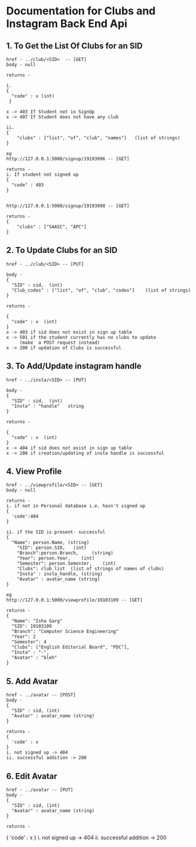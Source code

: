# Documentation for Clubs and Instagram Back End Api

## 1. To Get the List Of Clubs for an SID

    href - ../club/<SID>  -- [GET]
    body - null

    returns -

    i.
    {
      "code" : x (int)
     }

    x -> 403 If Student not in SignUp
    x -> 407 If Student does not have any club

    ii. 
    {
        "clubs" : ["list", "of", "club", "names"]   (list of strings)
    }

    eg 
    http://127.0.0.1:5000/signup/19193096 -- [GET]

    returns - 
    i. If student not signed up
    {
      "code" : 403
    }
    

    http://127.0.0.1:5000/signup/19193098 -- [GET]

    returns -
    {
        "clubs" : ["SAASC", "APC"]
    }
  

## 2. To Update Clubs for an SID

    href - ../club/<SID> -- [PUT]
    
    body - 
    {
      "SID" : sid,  (int)
      "Club_codes" : ["list", "of", "club", "codes"]    (list of strings)
    }
    
    returns - 

    {
      "code" : x  (int)
    }
    x -> 403 if sid does not exist in sign up table
    x -> 501 if the student currently has no clubs to update 
         (make  a POST request instead)
    x -> 200 if updation of Clubs is successful


## 3. To Add/Update instagram handle 

    href - ../insta/<SID> -- [PUT]
    
    body - 
    {
      "SID" : sid,  (int)
      "Insta" : "handle"   string
    }
    
    returns - 

    {
      "code" : x  (int)
    }
    x -> 404 if sid does not exist in sign up table
    x -> 200 if creation/updating of insta handle is successful


## 4. View Profile

    href - ../viewprofile/<SID> -- [GET]
    body - null

    returns - 
    i. if not in Personal database i.e. hasn't signed up 
    {
      'code':404
    }

    ii. if the SID is present- successful
    {
      "Name": person.Name, (string)
        "SID": person.SID,   (int)
        "Branch":person.Branch,     (string)
        "Year": person.Year,    (int)
        "Semester": person.Semester,    (int) 
        "Clubs": club_list  (list of strings of names of clubs)
        "Insta" : insta_handle, (string)
        "Avatar" : avatar_name (string)
    }

    eg
    http://127.0.0.1:5000/viewprofile/19103109 -- [GET]

    returns - 
    {
      "Name": "Isha Garg"
      "SID": 19103109
      "Branch": "Computer Science Engineering"
      "Year": 2
      "Semester": 4
      "Clubs": ["English Editorial Board", "PDC"],
      "Insta" : "-",
      "Avatar" : "bleh"
    }


## 5. Add Avatar 

    href - ../avatar -- [POST]
    body - 
    {
      "SID" : sid, (int)
      "Avatar" : avatar_name (string)
    }

    returns -
    {
      'code' : x
    }
    i. not signed up -> 404
    ii. successful addition -> 200


## 6. Edit Avatar

    href - ../avatar -- [PUT]
    body - 
    {
      "SID" : sid, (int)
      "Avatar" : avatar_name (string)
    }

    returns - 
   {
      'code' : x
    }
    i. not signed up -> 404
    ii. successful addition -> 200


